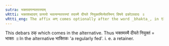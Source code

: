 ```yaml
---
sutra: भक्तादणन्यतरस्याम्
vRtti: भक्तशब्दादण् प्रत्ययो भवत्यन्यतरस्यां तदस्मै दीयते नियुक्तमित्येतस्मिन् विषये ढकोऽपवादः ॥
vRtti_eng: The affix अण् comes optionally after the word _bhakta_, in the sense of \"to whom this is to be given rightfully.'
---
```

This debars ठक् which comes in the alternative. Thus भक्तमस्मै दीयते नियुक्तं = भाक्तः ॥ In the alternative भाक्तिकः 'a regularly fed'. i. e. a retainer.
